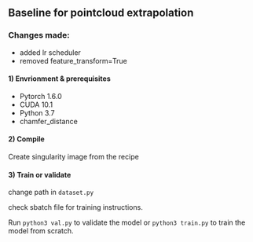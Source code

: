 ## Baseline for pointcloud extrapolation


### Changes made:
- added lr scheduler
- removed feature_transform=True


#### 1) Envrionment & prerequisites

- Pytorch 1.6.0
- CUDA 10.1
- Python 3.7
- chamfer_distance

#### 2) Compile

Create singularity image from the recipe 

#### 3) Train or validate

change path in `dataset.py`

check sbatch file for training instructions.

Run `python3 val.py` to validate the model or `python3 train.py` to train the model from scratch.
